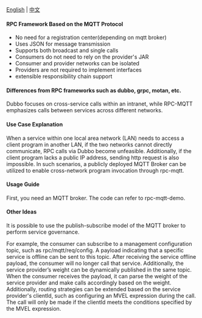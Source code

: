 [English](README.md) | [中文](README_zh.md)

#### RPC Framework Based on the MQTT Protocol

* No need for a registration center(depending on mqtt broker)
* Uses JSON for message transmission
* Supports both broadcast and single calls
* Consumers do not need to rely on the provider's JAR
* Consumer and provider networks can be isolated
* Providers are not required to implement interfaces
* extensible responsibility chain support

#### Differences from RPC frameworks such as dubbo, grpc, motan, etc.

Dubbo focuses on cross-service calls within an intranet, while RPC-MQTT emphasizes calls between services across different networks.

#### Use Case Explanation

When a service within one local area network (LAN) needs to access a client program in another LAN, if the two networks
cannot directly communicate, RPC calls via Dubbo become unfeasible. Additionally, if the client program lacks a public
IP address, sending http request is also impossible. In such scenarios, a publicly deployed MQTT
Broker can be utilized to enable cross-network program invocation through rpc-mqtt.

#### Usage Guide

First, you need an MQTT broker. The code can refer to rpc-mqtt-demo.

#### Other Ideas

It is possible to use the publish-subscribe model of the MQTT broker to perform service governance.

For example, the consumer can subscribe to a management configuration topic, such as rpc/mqtt/req/config. A payload
indicating that a specific service is offline can be sent to this topic. After receiving the service offline payload,
the consumer will no longer call that service. Additionally, the service provider’s weight can be dynamically published
in the same topic. When the consumer receives the payload, it can parse the weight of the service provider and make
calls accordingly based on the weight. Additionally, routing strategies can be extended based on the service provider's
clientId, such as configuring an MVEL expression during the call. The call will only be made if the clientId meets the 
conditions specified by the MVEL expression.
